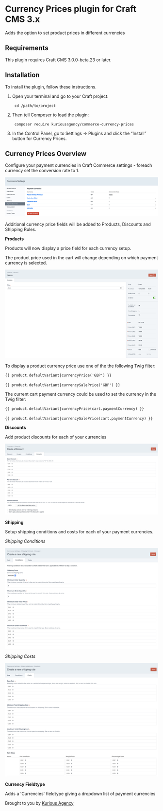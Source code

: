 # Currency Prices plugin for Craft CMS 3.x

Adds the option to set product prices in different currencies

## Requirements

This plugin requires Craft CMS 3.0.0-beta.23 or later.

## Installation

To install the plugin, follow these instructions.

1. Open your terminal and go to your Craft project:

        cd /path/to/project

2. Then tell Composer to load the plugin:

        composer require kuriousagency/commerce-currency-prices

3. In the Control Panel, go to Settings → Plugins and click the “Install” button for Currency Prices.

## Currency Prices Overview

Configure your payment currencies in Craft Commerce settings - foreach currency set the conversion rate to 1.

![Screenshot](resources/screenshots/payment-currencies.png)

Additional currency price fields will be added to Products, Discounts and Shipping Rules.

**Products**

Products will now display a price field for each currency setup.

The product price used in the cart will change depending on which payment currency is selected.

![Screenshot](resources/screenshots/currency-prices.png)

To display a product currency price use one of the the following Twig filter:

```twig
{{ product.defaultVariant|currencyPrice('GBP') }}

{{ product.defaultVariant|currencySalePrice('GBP') }}
```

The current cart payment currency could be used to set the currency in the Twig filter:

```twig
{{ product.defaultVariant|currencyPrice(cart.paymentCurrency) }}

{{ product.defaultVariant|currencySalePrice(cart.paymentCurrency) }}
```

**Discounts**

Add product discounts for each of your currencies

![Screenshot](resources/screenshots/currency-discounts.png)

**Shipping**

Setup shipping conditions and costs for each of your payment currencies.

_Shipping Conditions_

![Screenshot](resources/screenshots/currency-shipping-conditions.png)

_Shipping Costs_

![Screenshot](resources/screenshots/currency-shipping-costs.png)


**Currency Fieldtype**

Adds a 'Currencies' fieldtype giving a dropdown list of payment currencies

Brought to you by [Kurious Agency](https://kurious.agency)